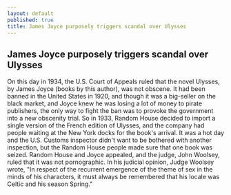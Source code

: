 ```yaml
---
layout: default
published: true
title: James Joyce purposely triggers scandal over Ulysses
---
```


## James Joyce purposely triggers scandal over Ulysses

On this day in 1934, the U.S. Court of Appeals ruled that the novel Ulysses, by James Joyce (books by this author), was not obscene. It had been banned in the United States in 1920, and though it was a big-seller on the black market, and Joyce knew he was losing a lot of money to pirate publishers, the only way to fight the ban was to provoke the government into a new obscenity trial. So in 1933, Random House decided to import a single version of the French edition of Ulysses, and the company had people waiting at the New York docks for the book's arrival. It was a hot day and the U.S. Customs inspector didn't want to be bothered with another inspection, but the Random House people made sure that one book was seized. Random House and Joyce appealed, and the judge, John Woolsey, ruled that it was not pornographic. In his judicial opinion, Judge Woolsey wrote, "In respect of the recurrent emergence of the theme of sex in the minds of his characters, it must always be remembered that his locale was Celtic and his season Spring."
